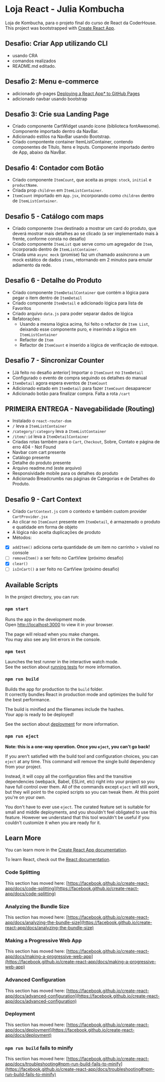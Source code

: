 # Loja React - Julia Kombucha

Loja de Kombucha, para o projeto final do curso de React da CoderHouse.
This project was bootstrapped with [Create React App](https://github.com/facebook/create-react-app).

## Desafio: Criar App utilizando CLI
- usando CRA
- comandos realizados
- README.md editado.

## Desafio 2: Menu e-commerce
- adicionado gh-pages [Deploying a React App* to GitHub Pages](https://github.com/gitname/react-gh-pages)
- adicionado navbar usando bootstrap

## Desafio 3: Crie sua Landing Page
- Criado componente CartWidget usando ícone (biblioteca fontAwesome). Componente importado dentro da NavBar.
- Adicionado estilos na NavBar usando Bootstrap.
- Criado compontente container ItemListContainer, contendo componentes de Título, Itens e Inputs. Componente importado dentro de App, abaixo da NavBar.

## Desafio 4: Contador com Botão
- Criado componente `ItemCount`, que aceita as props: `stock`, `initial` e `productName`.
- Criada prop `children` em `ItemListContainer`.
- `ItemCount` importado em `App.jsx`, incorporando como `children` dentro de `ItemListContainer`.

## Desafio 5 - Catálogo com maps
- Criado componente `Item` destinado a mostrar um card do produto, que deverá mostrar mais detalhes ao se clicado (a ser implementado mais à frente, conforme consta no desafio)
- Criado componente `ItemList` que serve como um agregador de `Item`, incorporado dentro de `ItemListContainer`.
- Criada uma `async mock` (promise) faz um chamado assíncrono a um mock estático de dados `items`, retornando em 2 minutos para emular adiamento da rede.

## Desafio 6 - Detalhe do Produto
- Criado componente `ItemDetailContainer` que contém a lógica para pegar o item dentro de `ItemDetail`
- Criado componente `ItemDetail` e adicionado lógica para lista de Favoritos
- Criado arquivo `data.js` para poder separar dados de lógica
- Refatorações:
  - Usando a mesma lógica acima, foi feito o refactor de `Item List`, deixando esse componente puro, e inserindo a lógica em `ItemListContainer`
  - Refactor de `Item`
  - Refactor de `ItemCount` e inserido a lógica de verificação de estoque.

## Desafio 7 - Sincronizar Counter
- [Já feito no desafio anterior] Importar o `ItemCount` no `ItemDetail`
- Configurado o evento de compra seguindo os detalhes do manual
- `ItemDetail` agora espera eventos de `ItemCount`
- Adicionado estado em `ItemDetail` para fazer `ItemCount` desaparecer
- Adicionado botão para finalizar compra. Falta a rota `/cart`

## PRIMEIRA ENTREGA - Navegabilidade (Routing)
- Instalado o `react-router-dom`
- `/` leva a `ItemListContainer`
- `/category/:category` leva a `ItemListContainer`
- `/item/:id` leva a `ItemDetailContainer`
- Criadas rotas também para o `Cart`, `Checkout`, Sobre, Contato e página de erro 404 - Not Found
- Navbar com cart presente
- Catálogo presente
- Detalhe do produto presente
- Arquivo readme.md (este arquivo)
- Responsividade mobile para os detalhes do produto
- Adicionado Breadcrumbs nas páginas de Categorias e de Detalhes do Produto.

## Desafio 9 - Cart Context
- Criado `CartContext.js` com o contexto e também custom provider `CartProvider.jsx`
- Ao clicar no `ItemCount` presente em `ItemDetail`, é armazenado o produto e quatidade em forma de objeto
- A lógica não aceita duplicações de produto
- Métodos:
- [x] `addItem()` adiciona certa quantidade de um item no carrinho > visível no console
- [ ] `removeItem()` a ser feito no CartView (próximo desafio)
- [x] `clear()`
- [ ] `isInCart()` a ser feito no CartView (próximo desafio)
## Available Scripts

In the project directory, you can run:

### `npm start`

Runs the app in the development mode.\
Open [http://localhost:3000](http://localhost:3000) to view it in your browser.

The page will reload when you make changes.\
You may also see any lint errors in the console.

### `npm test`

Launches the test runner in the interactive watch mode.\
See the section about [running tests](https://facebook.github.io/create-react-app/docs/running-tests) for more information.

### `npm run build`

Builds the app for production to the `build` folder.\
It correctly bundles React in production mode and optimizes the build for the best performance.

The build is minified and the filenames include the hashes.\
Your app is ready to be deployed!

See the section about [deployment](https://facebook.github.io/create-react-app/docs/deployment) for more information.

### `npm run eject`

**Note: this is a one-way operation. Once you `eject`, you can't go back!**

If you aren't satisfied with the build tool and configuration choices, you can `eject` at any time. This command will remove the single build dependency from your project.

Instead, it will copy all the configuration files and the transitive dependencies (webpack, Babel, ESLint, etc) right into your project so you have full control over them. All of the commands except `eject` will still work, but they will point to the copied scripts so you can tweak them. At this point you're on your own.

You don't have to ever use `eject`. The curated feature set is suitable for small and middle deployments, and you shouldn't feel obligated to use this feature. However we understand that this tool wouldn't be useful if you couldn't customize it when you are ready for it.

## Learn More

You can learn more in the [Create React App documentation](https://facebook.github.io/create-react-app/docs/getting-started).

To learn React, check out the [React documentation](https://reactjs.org/).

### Code Splitting

This section has moved here: [https://facebook.github.io/create-react-app/docs/code-splitting](https://facebook.github.io/create-react-app/docs/code-splitting)

### Analyzing the Bundle Size

This section has moved here: [https://facebook.github.io/create-react-app/docs/analyzing-the-bundle-size](https://facebook.github.io/create-react-app/docs/analyzing-the-bundle-size)

### Making a Progressive Web App

This section has moved here: [https://facebook.github.io/create-react-app/docs/making-a-progressive-web-app](https://facebook.github.io/create-react-app/docs/making-a-progressive-web-app)

### Advanced Configuration

This section has moved here: [https://facebook.github.io/create-react-app/docs/advanced-configuration](https://facebook.github.io/create-react-app/docs/advanced-configuration)

### Deployment

This section has moved here: [https://facebook.github.io/create-react-app/docs/deployment](https://facebook.github.io/create-react-app/docs/deployment)

### `npm run build` fails to minify

This section has moved here: [https://facebook.github.io/create-react-app/docs/troubleshooting#npm-run-build-fails-to-minify](https://facebook.github.io/create-react-app/docs/troubleshooting#npm-run-build-fails-to-minify)
